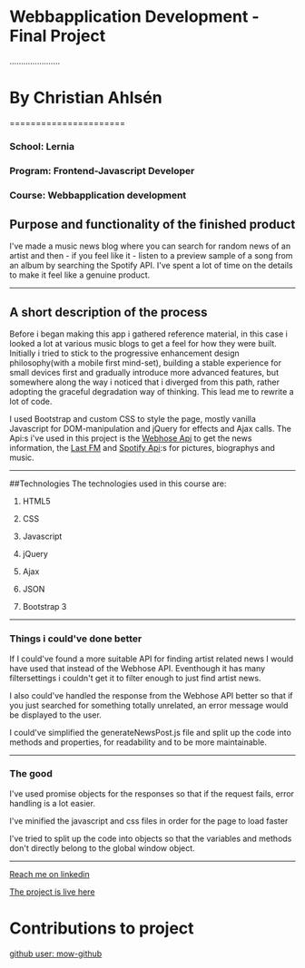 # Webbapplication Development - Final Project
......................
# By Christian Ahlsén
======================
### School: Lernia
### Program: Frontend-Javascript Developer
### Course: Webbapplication development

## Purpose and functionality of the finished product

I've made a music news blog where you can search for random news of an artist and then - if you feel like it - listen to a preview
sample of a song from an album by searching the Spotify API.
I've spent a lot of time on the details to make it feel like a genuine product.
****

## A short description of the process

Before i began making this app i gathered reference material, in this case i looked a lot at various music blogs to get a feel for how they were built. Initially i tried to stick to the progressive enhancement design philosophy(with a mobile first mind-set), building a stable experience for small devices first and gradually introduce more advanced features, but somewhere along the way i noticed that i diverged from this path, rather adopting the graceful degradation way of thinking. This lead me to rewrite a lot of code.

I used Bootstrap and custom CSS to style the page, mostly vanilla Javascript for DOM-manipulation and jQuery for effects and Ajax calls.
The Api:s i've used in this project is the [Webhose Api](https://webhose.io/web-search-api) to get the news information, the [Last FM](http://www.last.fm/api) and [Spotify Api](https://developer.spotify.com/web-api/):s for pictures, biographys and music.
****
##Technologies
The technologies used in this course are: 

1. HTML5 

2. CSS 

3. Javascript 

4. jQuery 

5. Ajax

6. JSON

7. Bootstrap 3

****
### Things i could've done better 
If I could've found a more suitable API for finding artist related news I would have used that instead of the Webhose API.
Eventhough it has many filtersettings i couldn't get it to filter enough to just find artist news.

I also could've handled the response from the Webhose API better so that if you just searched for something totally unrelated,
an error message would be displayed to the user.

I could've simplified the generateNewsPost.js file and split up the code into methods and properties, for readability and to be more maintainable.
****
### The good

I've used promise objects for the responses so that if the request fails, error handling is a lot easier.

I've minified the javascript and css files in order for the page to load faster

I've tried to split up the code into objects so that the variables and methods don't directly belong to the global window object.
****
[Reach me on linkedin](https://www.linkedin.com/in/christian-fujimaki-ahlsen-77701766?trk=nav_responsive_tab_profile)

[The project is live here](https://aknotofknots.github.io/Webbapplikationsutveckling-slutprojekt/)

# Contributions to project
[github user: mow-github](https://github.com/mow-github)
